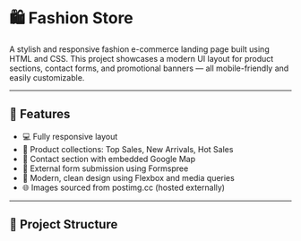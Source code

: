 # 🛍️ Fashion Store

A stylish and responsive fashion e-commerce landing page built using HTML and CSS. This project showcases a modern UI layout for product sections, contact forms, and promotional banners — all mobile-friendly and easily customizable.

---

## 🚀 Features

- 💻 Fully responsive layout
- 👜 Product collections: Top Sales, New Arrivals, Hot Sales
- 📍 Contact section with embedded Google Map
- 💬 External form submission using Formspree
- 🎨 Modern, clean design using Flexbox and media queries
- 🌐 Images sourced from postimg.cc (hosted externally)

---

## 📁 Project Structure


